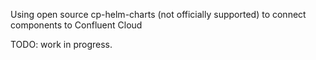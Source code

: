 Using open source cp-helm-charts (not officially supported) to connect components to Confluent Cloud

TODO: work in progress.

